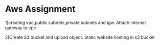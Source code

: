 # Aws Assignment

1]creating vpc,public subnets,private subnets and igw.
Attach internet gateway to vpc


2]Create S3 bucket and upload object.
Static website hosting in s3 bucket

